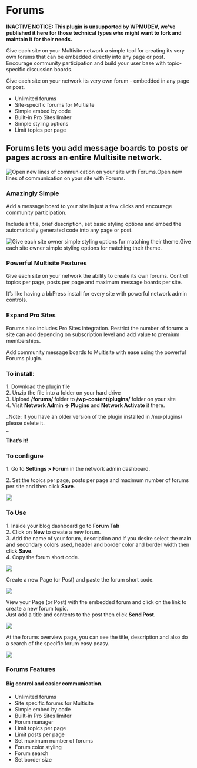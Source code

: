 # Forums

**INACTIVE NOTICE: This plugin is unsupported by WPMUDEV, we've published it here for those technical types who might want to fork and maintain it for their needs.**

Give each site on your Multisite network a simple tool for creating its very own forums that can be embedded directly into any page or post. Encourage community participation and build your user base with topic-specific discussion boards.

Give each site on your network its very own forum - embedded in any page or post.
* Unlimited forums 
* Site-specific forums for Multisite 
* Simple embed by code 
* Built-in Pro Sites limiter 
* Simple styling options 
* Limit topics per page 

## Forums lets you add message boards to posts or pages across an entire Multisite network.

![Open new lines of communication on your site with Forums.][36]Open new lines of communication on your site with Forums.

### Amazingly Simple

Add a message board to your site in just a few clicks and encourage community participation.

Include a title, brief description, set basic styling options and embed the automatically generated code into any page or post.

![Give each site owner simple styling options for matching their theme.][37]Give each site owner simple styling options for matching their theme.

### Powerful Multisite Features

Give each site on your network the ability to create its own forums. Control topics per page, posts per page and maximum message boards per site.

It’s like having a bbPress install for every site with powerful network admin controls.

### Expand Pro Sites

Forums also includes Pro Sites integration. Restrict the number of forums a site can add depending on subscription level and add value to premium memberships.

Add community message boards to Multisite with ease using the powerful Forums plugin.

### To install:

1\. Download the plugin file  
2\. Unzip the file into a folder on your hard drive  
3\. Upload **/forums/** folder to **/wp-content/plugins/** folder on your site  
4\. Visit **Network Admin -> Plugins** and **Network Activate** it there.

_Note: If you have an older version of the plugin installed in /mu-plugins/ please delete it.  
_

**That’s it!**

### To configure

1\. Go to **Settings > Forum** in the network admin dashboard.

2\. Set the topics per page, posts per page and maximum number of forums per site and then click **Save**.

![][39]

### To Use

1\. Inside your blog dashboard go to **Forum Tab**  
2\. Click on **New** to create a new forum.  
3\. Add the name of your forum, description and if you desire select the main and secondary colors used, header and border color and border width then click **Save**.  
4\. Copy the forum short code.

![][40]

Create a new Page (or Post) and paste the forum short code.

![][41]

View your Page (or Post) with the embedded forum and click on the link to create a new forum topic.  
Just add a title and contents to the post then click **Send Post**.

![][42]

At the forums overview page, you can see the title, description and also do a search of the specific forum easy peasy.

![][43]

### Forums Features

#### Big control and easier communication.

* Unlimited forums 
* Site specific forums for Multisite 
* Simple embed by code 
* Built-in Pro Sites limiter 
* Forum manager 
* Limit topics per page 
* Limit posts per page 
* Set maximum number of forums 
* Forum color styling 
* Forum search 
* Set border size

[36]: https://premium.wpmudev.org/wp-content/uploads/2008/08/forums-front-end-735x470.jpg
[37]: https://premium.wpmudev.org/wp-content/uploads/2008/08/forum-style-735x470.jpg
[39]: https://premium.wpmudev.org/wp-content/uploads/2012/03/forum65.jpg
[40]: https://premium.wpmudev.org/wp-content/uploads/2012/03/forum64.jpg
[41]: https://premium.wpmudev.org/wp-content/uploads/2009/11/forums12.jpg
[42]: https://premium.wpmudev.org/wp-content/uploads/2012/03/forum63.jpg
[43]: https://premium.wpmudev.org/wp-content/uploads/2012/03/forum61.jpg

